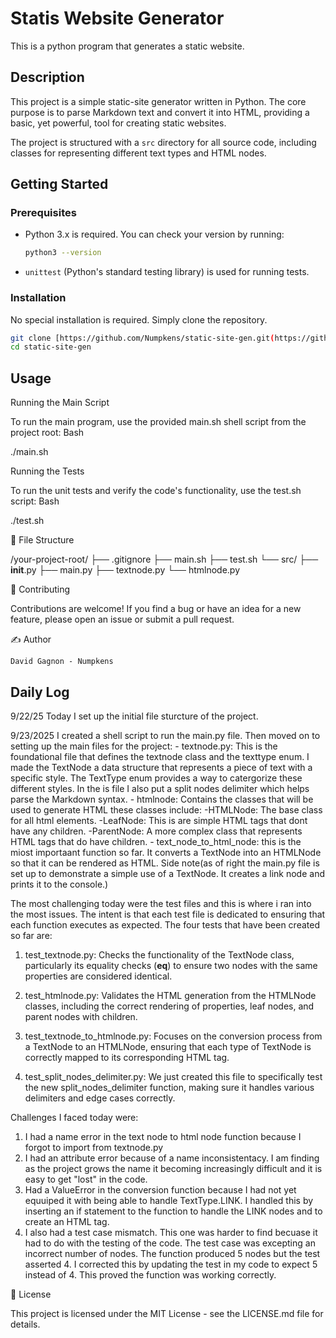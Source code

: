 # Statis Website Generator

This is a python program that generates a static website.

## Description

This project is a simple static-site generator written in Python. The core purpose is to parse Markdown text and convert it into HTML, providing a basic, yet powerful, tool for creating static websites.

The project is structured with a `src` directory for all source code, including classes for representing different text types and HTML nodes.

## Getting Started

### Prerequisites

* Python 3.x is required. You can check your version by running:
    ```bash
    python3 --version
    ```
* `unittest` (Python's standard testing library) is used for running tests.

### Installation

No special installation is required. Simply clone the repository.

```bash
git clone [https://github.com/Numpkens/static-site-gen.git(https://github.com/Numpkens/static-site-gen.git])
cd static-site-gen
```
## Usage

Running the Main Script

To run the main program, use the provided main.sh shell script from the project root:
Bash

./main.sh

Running the Tests

To run the unit tests and verify the code's functionality, use the test.sh script:
Bash

./test.sh

📂 File Structure

/your-project-root/
├── .gitignore
├── main.sh
├── test.sh
└── src/
    ├── __init__.py
    ├── main.py
    ├── textnode.py
    └── htmlnode.py

🤝 Contributing

Contributions are welcome! If you find a bug or have an idea for a new feature, please open an issue or submit a pull request.

✍️ Author

    David Gagnon - Numpkens

## Daily Log

9/22/25 Today I set up the initial file sturcture of the project. 

9/23/2025 I created a shell script to run the main.py file. Then moved on to setting up the main files for the project:
    - textnode.py: This is the foundational file that defines the textnode class and the texttype enum. I made the TextNode a data structure that represents a piece of text with a specific style. The TextType enum provides a way to catergorize these different styles.  In the is file I also put a split nodes delimiter which helps parse the Markdown syntax.
        - htmlnode: Contains the classes that will be used to generate HTML these classes include:
            -HTMLNode: The base class for all html elements.
            -LeafNode: This is are simple HTML tags that dont have any children.
            -ParentNode: A more complex class that represents HTML tags that do have children.
        - text_node_to_html_node: this is the miost importaant function so far. It converts a TextNode into an HTMLNode so that it can be rendered as HTML.
Side note(as of right the main.py file is set up to demonstrate a simple use of a TextNode. It creates a link node and prints it to the console.)

The most challenging today were the test files and this is where i ran into the most issues. The intent is that each test file is dedicated to ensuring that each function executes as expected. The four tests that have been created so far are:
1. test_textnode.py: Checks the functionality of the TextNode class, particularly its equality checks (__eq__) to ensure two nodes with the same properties are considered identical.

2. test_htmlnode.py: Validates the HTML generation from the HTMLNode classes, including the correct rendering of properties, leaf nodes, and parent nodes with children.

3. test_textnode_to_htmlnode.py: Focuses on the conversion process from a TextNode to an HTMLNode, ensuring that each type of TextNode is correctly mapped to its corresponding HTML tag.

4. test_split_nodes_delimiter.py: We just created this file to specifically test the new split_nodes_delimiter function, making sure it handles various delimiters and edge cases correctly.

Challenges I faced today were:
1. I had a name error in the text node to html node function because I forgot to import from textnode.py 
2. I had an attribute error because of a name inconsistentacy.  I am finding as the project grows the name it becoming increasingly difficult and it is easy to get "lost" in the code. 
3. Had a ValueError in the conversion function because I had not yet equuiped it with being able to handle TextType.LINK.  I handled this by inserting an if statement to the function to handle the LINK nodes and to create an <a> HTML tag. 
4. I also had a test case mismatch. This one was harder to find becuase it had to do with the testing of the code.  The test case was excepting an incorrect number of nodes. The function produced 5 nodes but the test asserted 4. I corrected this by updating the test in my code to expect 5 instead of 4. This proved the function was working correctly.



📄 License

This project is licensed under the MIT License - see the LICENSE.md file for details.
